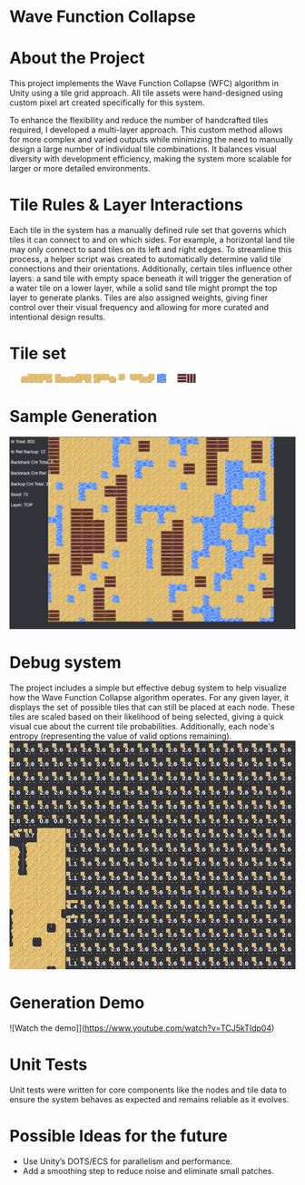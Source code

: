 Wave Function Collapse
========================

# About the Project

This project implements the Wave Function Collapse (WFC) algorithm in Unity using a tile grid approach. All tile assets were hand-designed using custom pixel art created specifically for this system.

To enhance the flexibility and reduce the number of handcrafted tiles required, I developed a multi-layer approach. This custom method allows for more complex and varied outputs while minimizing the need to manually design a large number of individual tile combinations. It balances visual diversity with development efficiency, making the system more scalable for larger or more detailed environments.

# Tile Rules & Layer Interactions
Each tile in the system has a manually defined rule set that governs which tiles it can connect to and on which sides. For example, a horizontal land tile may only connect to sand tiles on its left and right edges. To streamline this process, a helper script was created to automatically determine valid tile connections and their orientations. Additionally, certain tiles influence other layers: a sand tile with empty space beneath it will trigger the generation of a water tile on a lower layer, while a solid sand tile might prompt the top layer to generate planks. Tiles are also assigned weights, giving finer control over their visual frequency and allowing for more curated and intentional design results.

# Tile set
![Middle TileSet](Assets/Materials/Mid%20Tiles/landTileMap.png "Middle TileSet")
![Bot TileSet](Assets/Materials/Bot%20Tiles/bottomTileMap.png "Bot TileSet")
![Top TileSet](Assets/Materials/Top%20Tiles/TopTileMap.png "Top TileSet")

# Sample Generation
![Sample Generation](ImageVideos/FinalGeneration.png "Sample Generation")

# Debug system
The project includes a simple but effective debug system to help visualize how the Wave Function Collapse algorithm operates. For any given layer, it displays the set of possible tiles that can still be placed at each node. These tiles are scaled based on their likelihood of being selected, giving a quick visual cue about the current tile probabilities. Additionally, each node's entropy (representing the value of valid options remaining).
![Sample Debug](ImageVideos/debugSystem.png "Sample Debug")

# Generation Demo
![Watch the demo]](https://www.youtube.com/watch?v=TCJ5kTIdp04)

# Unit Tests
Unit tests were written for core components like the nodes and tile data to ensure the system behaves as expected and remains reliable as it evolves.

# Possible Ideas for the future
- Use Unity’s DOTS/ECS for parallelism and performance.
- Add a smoothing step to reduce noise and eliminate small patches.
